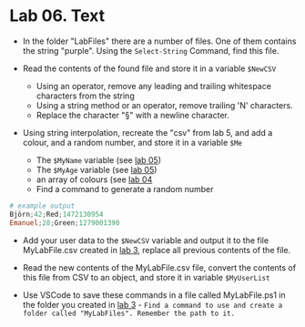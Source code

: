 # Lab 06. Text

- In the folder "LabFiles" there are a number of files. One of them contains the string "purple". Using the `Select-String` Command, find this file.

- Read the contents of the found file and store it in a variable `$NewCSV`
  - Using an operator, remove any leading and trailing whitespace characters from the string
  - Using a string method or an operator, remove trailing 'N' characters.
  - Replace the character "§" with a newline character.

- Using string interpolation, recreate the "csv" from lab 5, and add a colour, and a random number, and store it in a variable `$Me`
  - The `$MyName` variable (see [lab 05](../05.%20Input%20%26%20Output/Lab.md))
  - The `$MyAge` variable  (see [lab 05](../05.%20Input%20%26%20Output/Lab.md))
  - an array of colours (see [lab 04](../04.%20Variables/Lab.md)
  - Find a command to generate a random number

```PowerShell
# example output
Björn;42;Red;1472130954
Emanuel;28;Green;1279001390
```

- Add your user data to the `$NewCSV` variable and output it to the file MyLabFile.csv created in [lab 3](../03.%20Commands%20and%20Methods/Lab.md), replace all previous contents of the file.  

- Read the new contents of the MyLabFile.csv file, convert the contents of this file from CSV to an object, and store it in variable `$MyUserList`

- Use VSCode to save these commands in a file called MyLabFile.ps1 in the folder you created in [lab  3](../03.%20Commands%20and%20Methods/Lab.md) - `Find a command to use and create a folder called "MyLabFiles". Remember the path to it.`
